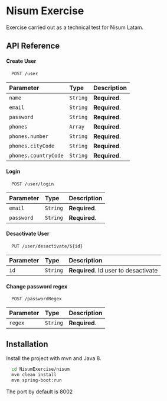
# Nisum Exercise

Exercise carried out as a technical test for Nisum Latam.


## API Reference

#### Create User

```http
  POST /user
```

| Parameter | Type     | Description                |
| :-------- | :------- | :------------------------- |
| `name` | `String` | **Required**. |
| `email` | `String` | **Required**. |
| `password` | `String` | **Required**. |
| `phones` | `Array` | **Required**.|
| `phones.number` | `String` | **Required**.|
| `phones.cityCode` | `String` | **Required**.|
| `phones.countryCode` | `String` | **Required**.|

#### Login

```http
  POST /user/login
```

| Parameter | Type     | Description                       |
| :-------- | :------- | :-------------------------------- |
| `email`   | `String` | **Required**. |
| `password`   | `String` | **Required**. |

#### Desactivate User

```http
  PUT /user/desactivate/${id}
```

| Parameter | Type     | Description                       |
| :-------- | :------- | :-------------------------------- |
| `id`   | `String` | **Required**. Id user to desactivate |

#### Change password regex

```http
  POST /passwordRegex
```

| Parameter | Type     | Description                       |
| :-------- | :------- | :-------------------------------- |
| `regex`   | `String` | **Required**. |




## Installation

Install the project with mvn and Java 8.

```bash
  cd NisumExercise/nisum
  mvn clean install
  mvn spring-boot:run
```

The port by default is 8002
